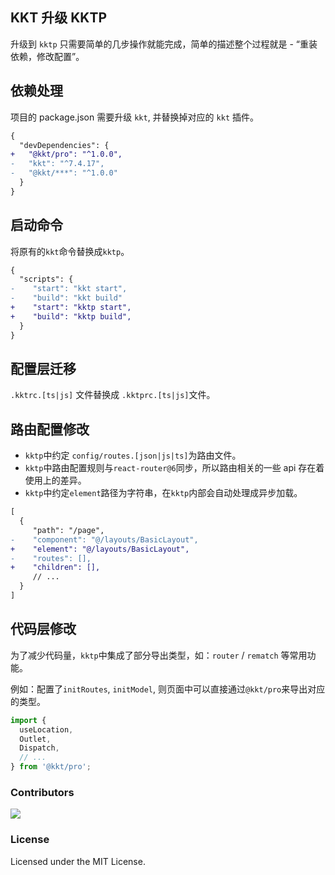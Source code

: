 ## KKT 升级 KKTP

升级到 `kktp` 只需要简单的几步操作就能完成，简单的描述整个过程就是 - “重装依赖，修改配置”。

## 依赖处理

项目的 package.json 需要升级 `kkt`, 并替换掉对应的 `kkt` 插件。
```diff
{
  "devDependencies": {
+   "@kkt/pro": "^1.0.0",
-   "kkt": "^7.4.17",
-   "@kkt/***": "^1.0.0"
  }
}
```

## 启动命令

将原有的`kkt`命令替换成`kktp`。
```diff
{
  "scripts": {
-    "start": "kkt start",
-    "build": "kkt build"
+    "start": "kktp start",
+    "build": "kktp build",
  }
}
```

## 配置层迁移

`.kktrc.[ts|js]` 文件替换成 `.kktprc.[ts|js]`文件。

## 路由配置修改

- `kktp`中约定 `config/routes.[json|js|ts]`为路由文件。
- `kktp`中路由配置规则与`react-router@6`同步，所以路由相关的一些 api 存在着使用上的差异。
- `kktp`中约定`element`路径为字符串，在`kktp`内部会自动处理成异步加载。

```diff
[
  {
     "path": "/page",
-    "component": "@/layouts/BasicLayout",
+    "element": "@/layouts/BasicLayout",
-    "routes": [],
+    "children": [],
     // ...
  }
]
```

## 代码层修改

为了减少代码量，`kktp`中集成了部分导出类型，如：`router` / `rematch` 等常用功能。

例如：配置了`initRoutes`, `initModel`, 则页面中可以直接通过`@kkt/pro`来导出对应的类型。

```ts
import {
  useLocation,
  Outlet,
  Dispatch,
  // ...
} from '@kkt/pro';
```

### Contributors

<a href="https://github.com/kktjs/kkt-pro/graphs/contributors">
  <img src="https://kktjs.github.io/kkt-pro/CONTRIBUTORS.svg" />
</a>

### License

Licensed under the MIT License.
